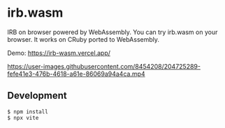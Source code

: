 # irb.wasm

IRB on browser powered by WebAssembly.
You can try irb.wasm on your browser. It works on CRuby ported to WebAssembly.

Demo: https://irb-wasm.vercel.app/

https://user-images.githubusercontent.com/8454208/204725289-fefe41e3-476b-4618-a61e-86069a94a4ca.mp4

## Development

```console
$ npm install
$ npx vite
```
